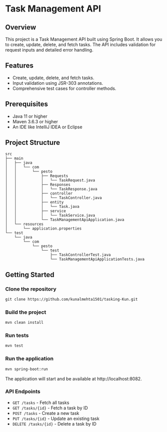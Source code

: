 # Task Management API

## Overview

This project is a Task Management API built using Spring Boot. It allows you to create, update, delete, and fetch tasks. The API includes validation for request inputs and detailed error handling.

## Features

- Create, update, delete, and fetch tasks.
- Input validation using JSR-303 annotations.
- Comprehensive test cases for controller methods.

## Prerequisites

- Java 11 or higher
- Maven 3.6.3 or higher
- An IDE like IntelliJ IDEA or Eclipse

## Project Structure

```plaintext
src
├── main
│   ├── java
│   │   └── com
│   │       └── pesto
│   │           ├── Requests
│   │           │   └── TaskRequest.java
│   │           ├── Responses
│   │           │   └── TaskResponse.java
│   │           ├── controller
│   │           │   └── TaskController.java
│   │           ├── entity
│   │           │   └── Task.java
│   │           ├── service
│   │           │   └── TaskService.java
│   │           └── TaskManagementApiApplication.java
│   └── resources
│       └── application.properties
└── test
    └── java
        └── com
            └── pesto
                └── test
                    ├── TaskControllerTest.java
                    └── TaskManagementApiApplicationTests.java

```
## Getting Started
### Clone the repository
```dtd
git clone https://github.com/kunalmehta1501/tasking-Kun.git

```

### Build the project
```dtd
mvn clean install

```

### Run tests
```dtd
mvn test

```

### Run the application
```dtd
mvn spring-boot:run

```
The application will start and be available at http://localhost:8082.

### API Endpoints

- `GET /tasks` - Fetch all tasks
- `GET /tasks/{id}` - Fetch a task by ID
- `POST /tasks` - Create a new task
- `PUT /tasks/{id}` - Update an existing task
- `DELETE /tasks/{id}` - Delete a task by ID
